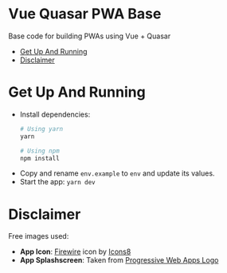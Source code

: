# Vue Quasar PWA Base <!-- omit in toc -->
Base code for building PWAs using Vue + Quasar

- [Get Up And Running](#get-up-and-running)
- [Disclaimer](#disclaimer)

# Get Up And Running
* Install dependencies:
  ```sh
  # Using yarn
  yarn

  # Using npm
  npm install
  ```
* Copy and rename `env.example` to `env` and update its values.
* Start the app: `yarn dev`

# Disclaimer
Free images used:

* **App Icon**: [Firewire](https://icons8.com/icons/set/firewire) icon by [Icons8](https://icons8.com)
* **App Splashscreen**: Taken from [Progressive Web Apps Logo](https://github.com/webmaxru/progressive-web-apps-logo)
